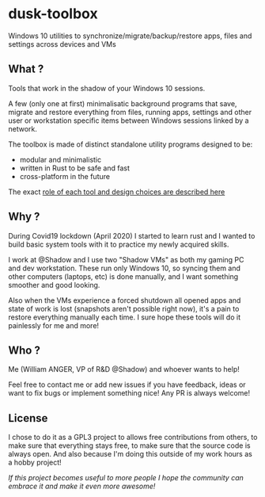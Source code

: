 # dusk-toolbox
Windows 10 utilities to synchronize/migrate/backup/restore apps, files and settings across devices and VMs

## What ?

Tools that work in the shadow of your Windows 10 sessions.

A few (only one at first) minimalisatic background programs that save, migrate and restore everything from files, running apps, settings and other user or workstation specific items between Windows sessions linked by a network.

The toolbox is made of distinct standalone utility programs designed to be:

- modular and minimalistic
- written in Rust to be safe and fast
- cross-platform in the future

The exact [role of each tool and design choices are described here](_docs/specifications.md)

## Why ?

During Covid19 lockdown (April 2020) I started to learn rust and I wanted to build basic system tools with it to practice my newly acquired skills.

I work at @Shadow and I use two "Shadow VMs" as both my gaming PC and dev workstation. These run only Windows 10, so syncing them and other computers (laptops, etc) is done manually, and I want something smoother and good looking. 

Also when the VMs experience a forced shutdown all opened apps and state of work is lost (snapshots aren't possible right now), it's a pain to restore everything manually each time. I sure hope these tools will do it painlessly for me and more!

## Who ?

Me (William ANGER, VP of R&D @Shadow) and whoever wants to help!

Feel free to contact me or add new issues if you have feedback, ideas or want to fix bugs or implement something nice! 
Any PR is always welcome!

## License

I chose to do it as a GPL3 project to allows free contributions from others, to make sure that everything stays free, to make sure that the source code is always open. And also because I'm doing this outside of my work hours as a hobby project!

*If this project becomes useful to more people I hope the community can embrace it and make it even more awesome!*

